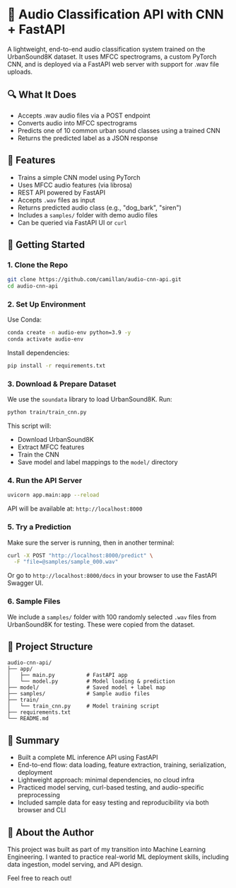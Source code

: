 # 🎷 Audio Classification API with CNN + FastAPI

A lightweight, end-to-end audio classification system trained on the UrbanSound8K dataset. It uses MFCC spectrograms, a custom PyTorch CNN, and is deployed via a FastAPI web server with support for .wav file uploads.

## 🔍 What It Does

* Accepts .wav audio files via a POST endpoint
* Converts audio into MFCC spectrograms
* Predicts one of 10 common urban sound classes using a trained CNN
* Returns the predicted label as a JSON response

## 🔧 Features

* Trains a simple CNN model using PyTorch
* Uses MFCC audio features (via librosa)
* REST API powered by FastAPI
* Accepts `.wav` files as input
* Returns predicted audio class (e.g., "dog\_bark", "siren")
* Includes a `samples/` folder with demo audio files
* Can be queried via FastAPI UI or `curl`

## 🚀 Getting Started

### 1. Clone the Repo

```bash
git clone https://github.com/camillan/audio-cnn-api.git
cd audio-cnn-api
```

### 2. Set Up Environment

Use Conda:

```bash
conda create -n audio-env python=3.9 -y
conda activate audio-env
```

Install dependencies:

```bash
pip install -r requirements.txt
```

### 3. Download & Prepare Dataset

We use the `soundata` library to load UrbanSound8K.
Run:

```bash
python train/train_cnn.py
```

This script will:

* Download UrbanSound8K
* Extract MFCC features
* Train the CNN
* Save model and label mappings to the `model/` directory

### 4. Run the API Server

```bash
uvicorn app.main:app --reload
```

API will be available at: `http://localhost:8000`

### 5. Try a Prediction

Make sure the server is running, then in another terminal:

```bash
curl -X POST "http://localhost:8000/predict" \
  -F "file=@samples/sample_000.wav"
```

Or go to `http://localhost:8000/docs` in your browser to use the FastAPI Swagger UI.

### 6. Sample Files

We include a `samples/` folder with 100 randomly selected `.wav` files from UrbanSound8K for testing. These were copied from the dataset.

## 📁 Project Structure

```
audio-cnn-api/
├── app/
│   ├── main.py          # FastAPI app
│   └── model.py         # Model loading & prediction
├── model/               # Saved model + label map
├── samples/             # Sample audio files
├── train/
│   └── train_cnn.py     # Model training script
├── requirements.txt
└── README.md
```

## 📣 Summary

* Built a complete ML inference API using FastAPI
* End-to-end flow: data loading, feature extraction, training, serialization, deployment
* Lightweight approach: minimal dependencies, no cloud infra
* Practiced model serving, curl-based testing, and audio-specific preprocessing
* Included sample data for easy testing and reproducibility via both browser and CLI

## 🧠 About the Author

This project was built as part of my transition into Machine Learning Engineering. I wanted to practice real-world ML deployment skills, including data ingestion, model serving, and API design.

Feel free to reach out!
